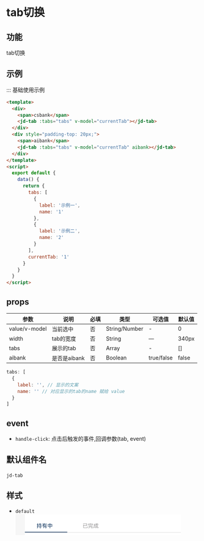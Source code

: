 # tab切换

## 功能

tab切换

## 示例

::: 基础使用示例

```html
<template>
  <div>
    <span>csbank</span>
    <jd-tab :tabs="tabs" v-model="currentTab"></jd-tab>
  </div>
  <div style="padding-top: 20px;">
    <span>aibank</span>
    <jd-tab :tabs="tabs" v-model="currentTab" aibank></jd-tab>
  </div>
</template>
<script>
  export default {
    data() {
      return {
        tabs: [
          {
            label: '示例一',
            name: '1'
          },
          {
            label: '示例二',
            name: '2'
          }
        ],
        currentTab: '1'
      }
    }
  }
</script>
```

## props

| 参数 | 说明 | 必填 | 类型 | 可选值 | 默认值 |
| --- | --- | --- | --- | --- | --- |
| value/v-model | 当前选中 | 否 | String/Number | - | 0 |
| width | tab的宽度 | 否 | String | — | 340px |
| tabs | 展示的tab | 否 | Array | - | [] |
| aibank | 是否是aibank | 否 | Boolean | true/false | false |

```js
tabs: [
  {
    label: '', // 显示的文案
    name: '' // 对应显示的tab的name 赋给 value
  }
]
```

## event

- `handle-click`: 点击后触发的事件,回调参数(tab, event)

## 默认组件名

`jd-tab`

## 样式

- `default`
![tab](./img/tab.png)
